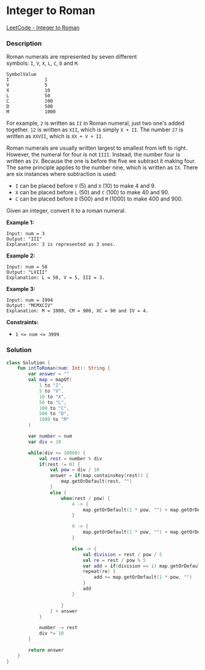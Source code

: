# Integer to Roman

[LeetCode - Integer to Roman](https://leetcode.com/problems/integer-to-roman/description/?envType=study-plan-v2&envId=top-interview-150)

### Description

Roman numerals are represented by seven different symbols: `I`, `V`, `X`, `L`, `C`, `D` and `M`.

```
SymbolValue
I             1
V             5
X             10
L             50
C             100
D             500
M             1000
```

For example, `2` is written as `II` in Roman numeral, just two one's added together. `12` is written as `XII`, which is simply `X + II`. The number `27` is written as `XXVII`, which is `XX + V + II`.

Roman numerals are usually written largest to smallest from left to right. However, the numeral for four is not `IIII`. Instead, the number four is written as `IV`. Because the one is before the five we subtract it making four. The same principle applies to the number nine, which is written as `IX`. There are six instances where subtraction is used:

- `I` can be placed before `V` (5) and `X` (10) to make 4 and 9.
- `X` can be placed before `L` (50) and `C` (100) to make 40 and 90.
- `C` can be placed before `D` (500) and `M` (1000) to make 400 and 900.

Given an integer, convert it to a roman numeral.

**Example 1:**

```
Input: num = 3
Output: "III"
Explanation: 3 is represented as 3 ones.
```

**Example 2:**

```
Input: num = 58
Output: "LVIII"
Explanation: L = 50, V = 5, III = 3.
```

**Example 3:**

```
Input: num = 1994
Output: "MCMXCIV"
Explanation: M = 1000, CM = 900, XC = 90 and IV = 4.
```

**Constraints:**

- `1 <= num <= 3999`

### Solution

```kotlin
class Solution {
    fun intToRoman(num: Int): String {
        var answer = ""
        val map = mapOf(
            1 to "I",
            5 to "V",
            10 to "X",
            50 to "L",
            100 to "C",
            500 to "D",
            1000 to "M"
        )

        var number = num
        var div = 10

        while(div <= 10000) {
            val rest = number % div
            if(rest != 0) {
                val pow = div / 10
                answer = if(map.containsKey(rest)) {
                    map.getOrDefault(rest, "")
                }
                else {
                    when(rest / pow) {
                        4 -> {
                            map.getOrDefault(1 * pow, "") + map.getOrDefault(5 * pow, "")
                        }

                        9 -> {
                            map.getOrDefault(1 * pow, "") + map.getOrDefault(1 * pow * 10, "")
                        }

                        else -> {
                            val division = rest / pow / 5
                            val re = rest / pow % 5
                            var add = if(division == 1) map.getOrDefault(5 * pow, "") else ""
                            repeat(re) {
                                add += map.getOrDefault(1 * pow, "")
                            }
                            add
                        }

                    }
                } + answer
            }

            number -= rest
            div *= 10
        }

        return answer
    }
}
```